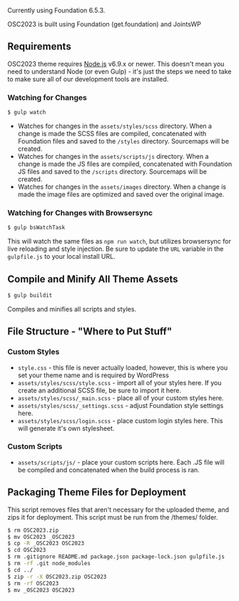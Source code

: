 Currently using Foundation 6.5.3.

OSC2023 is built using Foundation (get.foundation) and JointsWP

## Requirements

OSC2023 theme requires [Node.js](https://nodejs.org) v6.9.x or newer. This doesn't mean you need to understand Node (or even Gulp) - it's just the steps we need to take to make sure all of our development tools are installed.

### Watching for Changes

```bash
$ gulp watch
```

- Watches for changes in the `assets/styles/scss` directory. When a change is made the SCSS files are compiled, concatenated with Foundation files and saved to the `/styles` directory. Sourcemaps will be created.
- Watches for changes in the `assets/scripts/js` directory. When a change is made the JS files are compiled, concatenated with Foundation JS files and saved to the `/scripts` directory. Sourcemaps will be created.
- Watches for changes in the `assets/images` directory. When a change is made the image files are optimized and saved over the original image.

### Watching for Changes with Browsersync

```bash
$ gulp bsWatchTask
```

This will watch the same files as `npm run watch`, but utilizes browsersync for live reloading and style injection. Be sure to update the `URL` variable in the `gulpfile.js` to your local install URL.

## Compile and Minify All Theme Assets

```bash
$ gulp buildit
```

Compiles and minifies all scripts and styles.

## File Structure - "Where to Put Stuff"

### Custom Styles

- `style.css` - this file is never actually loaded, however, this is where you set your theme name and is required by WordPress
- `assets/styles/scss/style.scss` - import all of your styles here. If you create an additional SCSS file, be sure to import it here.
- `assets/styles/scss/_main.scss` - place all of your custom styles here.
- `assets/styles/scss/_settings.scss` - adjust Foundation style settings here.
- `assets/styles/scss/login.scss` - place custom login styles here. This will generate it's own stylesheet.

### Custom Scripts

- `assets/scripts/js/` - place your custom scripts here. Each .JS file will be compiled and concatenated when the build process is ran.

## Packaging Theme Files for Deployment

This script removes files that aren't necessary for the uploaded theme, and zips it for deployment. This script must be run from the /themes/ folder.

```bash
$ rm OSC2023.zip
$ mv OSC2023 _OSC2023
$ cp -R _OSC2023 OSC2023
$ cd OSC2023
$ rm .gitignore README.md package.json package-lock.json gulpfile.js
$ rm -rf .git node_modules
$ cd ../
$ zip -r -X OSC2023.zip OSC2023
$ rm -rf OSC2023
$ mv _OSC2023 OSC2023
```
